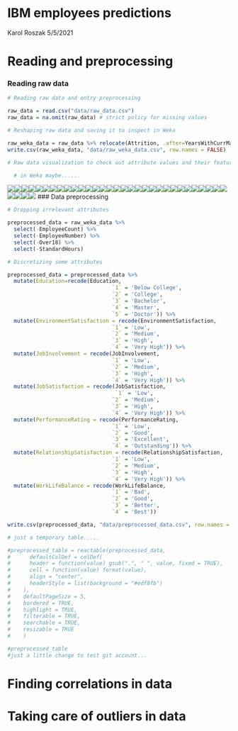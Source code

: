 IBM employees predictions
================
Karol Roszak
5/5/2021

# Reading and preprocessing

### Reading raw data

``` r
# Reading raw data and entry preprocessing

raw_data = read.csv("data/raw_data.csv")
raw_data = na.omit(raw_data) # strict policy for missing values

# Reshaping raw data and saving it to inspect in Weka

raw_weka_data = raw_data %>% relocate(Attrition, .after=YearsWithCurrManager)
write.csv(raw_weka_data, "data/raw_weka_data.csv", row.names = FALSE)

# Raw data visualization to check out attribute values and their features

  # in Weka maybe......
```

![](preliminary_operations_files/figure-gfm/first_glance-1.png)<!-- -->![](preliminary_operations_files/figure-gfm/first_glance-2.png)<!-- -->![](preliminary_operations_files/figure-gfm/first_glance-3.png)<!-- -->![](preliminary_operations_files/figure-gfm/first_glance-4.png)<!-- -->![](preliminary_operations_files/figure-gfm/first_glance-5.png)<!-- -->![](preliminary_operations_files/figure-gfm/first_glance-6.png)<!-- -->![](preliminary_operations_files/figure-gfm/first_glance-7.png)<!-- -->![](preliminary_operations_files/figure-gfm/first_glance-8.png)<!-- -->![](preliminary_operations_files/figure-gfm/first_glance-9.png)<!-- -->![](preliminary_operations_files/figure-gfm/first_glance-10.png)<!-- -->![](preliminary_operations_files/figure-gfm/first_glance-11.png)<!-- -->![](preliminary_operations_files/figure-gfm/first_glance-12.png)<!-- -->![](preliminary_operations_files/figure-gfm/first_glance-13.png)<!-- -->![](preliminary_operations_files/figure-gfm/first_glance-14.png)<!-- -->![](preliminary_operations_files/figure-gfm/first_glance-15.png)<!-- -->![](preliminary_operations_files/figure-gfm/first_glance-16.png)<!-- -->![](preliminary_operations_files/figure-gfm/first_glance-17.png)<!-- -->![](preliminary_operations_files/figure-gfm/first_glance-18.png)<!-- -->![](preliminary_operations_files/figure-gfm/first_glance-19.png)<!-- -->![](preliminary_operations_files/figure-gfm/first_glance-20.png)<!-- -->![](preliminary_operations_files/figure-gfm/first_glance-21.png)<!-- -->![](preliminary_operations_files/figure-gfm/first_glance-22.png)<!-- -->![](preliminary_operations_files/figure-gfm/first_glance-23.png)<!-- -->![](preliminary_operations_files/figure-gfm/first_glance-24.png)<!-- -->![](preliminary_operations_files/figure-gfm/first_glance-25.png)<!-- -->![](preliminary_operations_files/figure-gfm/first_glance-26.png)<!-- -->![](preliminary_operations_files/figure-gfm/first_glance-27.png)<!-- -->![](preliminary_operations_files/figure-gfm/first_glance-28.png)<!-- -->![](preliminary_operations_files/figure-gfm/first_glance-29.png)<!-- -->![](preliminary_operations_files/figure-gfm/first_glance-30.png)<!-- -->![](preliminary_operations_files/figure-gfm/first_glance-31.png)<!-- -->![](preliminary_operations_files/figure-gfm/first_glance-32.png)<!-- -->![](preliminary_operations_files/figure-gfm/first_glance-33.png)<!-- -->![](preliminary_operations_files/figure-gfm/first_glance-34.png)<!-- -->![](preliminary_operations_files/figure-gfm/first_glance-35.png)<!-- -->
\#\#\# Data preprocessing

``` r
# Dropping irrelevant attributes

preprocessed_data = raw_weka_data %>%
  select(-EmployeeCount) %>%
  select(-EmployeeNumber) %>%
  select(-Over18) %>%
  select(-StandardHours)

# Discretizing some attributes

preprocessed_data = preprocessed_data %>% 
  mutate(Education=recode(Education,
                                 `1` = 'Below College',
                                 `2` = 'College',
                                 `3` = 'Bachelor',
                                 `4` = 'Master',
                                 `5` = 'Doctor')) %>%
  mutate(EnvironmentSatisfaction = recode(EnvironmentSatisfaction,
                                 `1` = 'Low',
                                 `2` = 'Medium',
                                 `3` = 'High',
                                 `4` = 'Very High')) %>%
  mutate(JobInvolvement = recode(JobInvolvement,
                                 `1` = 'Low',
                                 `2` = 'Medium',
                                 `3` = 'High',
                                 `4` = 'Very High')) %>%
  mutate(JobSatisfaction = recode(JobSatisfaction,
                                  `1` = 'Low',
                                 `2` = 'Medium',
                                 `3` = 'High',
                                 `4` = 'Very High')) %>%
  mutate(PerformanceRating = recode(PerformanceRating,
                                 `1` = 'Low',
                                 `2` = 'Good',
                                 `3` = 'Excellent',
                                 `4` = 'Outstanding')) %>%
  mutate(RelationshipSatisfaction = recode(RelationshipSatisfaction,
                                 `1` = 'Low',
                                 `2` = 'Medium',
                                 `3` = 'High',
                                 `4` = 'Very High')) %>%
  mutate(WorkLifeBalance = recode(WorkLifeBalance,
                                 `1` = 'Bad',
                                 `2` = 'Good',
                                 `3` = 'Better',
                                 `4` = 'Best'))

write.csv(preprocessed_data, "data/preprocessed_data.csv", row.names = FALSE)
```

``` r
# just a temporary table.....

#preprocessed_table = reactable(preprocessed_data, 
#      defaultColDef = colDef(
#      header = function(value) gsub(".", " ", value, fixed = TRUE),
#      cell = function(value) format(value),
#      align = "center",
#      headerStyle = list(background = "#edf8fb")
#    ),
#    defaultPageSize = 5,
#    bordered = TRUE,
#    highlight = TRUE,
#    filterable = TRUE,
#    searchable = TRUE,
#    resizable = TRUE
#    )

#preprocessed_table
#just a little change to test git account...
```

# Finding correlations in data

# Taking care of outliers in data
